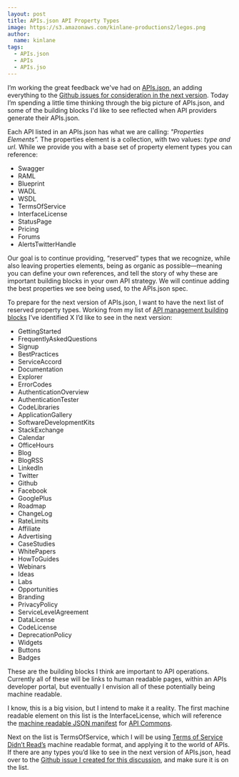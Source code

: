 ```yaml
---
layout: post
title: APIs.json API Property Types
image: https://s3.amazonaws.com/kinlane-productions2/legos.png
author:
  name: kinlane
tags:
  - APIs.json
  - APIs
  - APIs.jso
---
```

I’m working the great feedback we've had on [APIs.json](http://apisjson.org), an adding everything to the [Github issues for consideration in the next version](https://github.com/api-commons/api-json/issues). Today I’m spending a little time thinking through the big picture of APIs.json, and some of the building blocks I'd like to see reflected when API providers generate their APIs.json.

Each API listed in an APIs.json has what we are calling: _"Properties Elements”._ The properties element is a collection, with two values: _type and url._ While we provide you with a base set of property element types you can reference:

*   Swagger
*   RAML
*   Blueprint
*   WADL
*   WSDL
*   TermsOfService
*   InterfaceLicense
*   StatusPage
*   Pricing
*   Forums
*   AlertsTwitterHandle

Our goal is to continue providing, “reserved” types that we recognize, while also leaving properties elements, being as organic as possible—meaning you can define your own references, and tell the story of why these are important building blocks in your own API strategy. We will continue adding the best properties we see being used, to the APIs.json spec.

To prepare for the next version of APIs.json, I want to have the next list of reserved property types. Working from my list of [API management building blocks](http://management.apievangelist.com/building-blocks.html) I’ve identified X I’d like to see in the next version:

*   GettingStarted
*   FrequentlyAskedQuestions
*   Signup
*   BestPractices
*   ServiceAccord
*   Documentation
*   Explorer
*   ErrorCodes
*   AuthenticationOverview
*   AuthenticationTester
*   CodeLibraries
*   ApplicationGallery
*   SoftwareDevelopmentKits
*   StackExchange
*   Calendar
*   OfficeHours
*   Blog
*   BlogRSS
*   LinkedIn
*   Twitter
*   Github
*   Facebook
*   GooglePlus
*   Roadmap
*   ChangeLog
*   RateLimits
*   Affiliate
*   Advertising
*   CaseStudies
*   WhitePapers
*   HowToGuides
*   Webinars
*   Ideas
*   Labs
*   Opportunities
*   Branding
*   PrivacyPolicy
*   ServiceLevelAgreement
*   DataLicense
*   CodeLicense
*   DeprecationPolicy
*   Widgets
*   Buttons
*   Badges

These are the building blocks I think are important to API operations. Currently all of these will be links to human readable pages, within an APIs developer portal, but eventually I envision all of these potentially being machine readable.

I know, this is a big vision, but I intend to make it a reality. The first machine readable element on this list is the InterfaceLicense, which will reference the [machine readable JSON manifest](http://apicommons.org/add-apis.html) for [API Commons](http://apicommons.org "API Commons").

Next on the list is TermsOfService, which I will be using [Terms of Service Didn’t Read’s](http://tosdr.org/) machine readable format, and applying it to the world of APIs. If there are any types you’d like to see in the next version of APIs.json, head over to the [Github issue I created for this discussion](https://github.com/api-commons/api-json/issues/44), and make sure it is on the list.